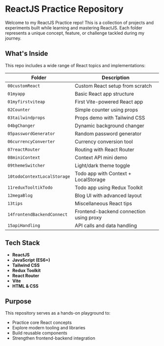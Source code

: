 # ReactJS Practice Repository

Welcome to my ReactJS Practice repo! This is a collection of projects and experiments built while learning and mastering ReactJS. Each folder represents a unique concept, feature, or challenge tackled during my journey.

## What's Inside

This repo includes a wide range of React topics and implementations:

| Folder | Description |
|--------|-------------|
| `00customReact` | Custom React setup from scratch |
| `01myapp` | Basic React app structure |
| `01myfirstviteap` | First Vite-powered React app |
| `02Counter` | Simple counter using props |
| `03tailwindprops` | Props demo with Tailwind CSS |
| `04bgChanger` | Dynamic background changer |
| `05passwordGenerator` | Random password generator |
| `06currencyConverter` | Currency conversion tool |
| `07reactRouter` | Routing with React Router |
| `08miniContext` | Context API mini demo |
| `09themeSwitcher` | Light/dark theme toggle |
| `10todoContextLocalStorage` | Todo app with Context + LocalStorage |
| `11reduxTooltikTodo` | Todo app using Redux Toolkit |
| `12megaBlog` | Blog UI with advanced layout |
| `13tips` | Miscellaneous React tips |
| `14frontendBackendConnect` | Frontend-backend connection using proxy |
| `15apiHandling` | API calls and data handling |

## Tech Stack

- **ReactJS**
- **JavaScript (ES6+)**
- **Tailwind CSS**
- **Redux Toolkit**
- **React Router**
- **Vite**
- **HTML & CSS**

## Purpose

This repository serves as a hands-on playground to:

- Practice core React concepts
- Explore modern tooling and libraries
- Build reusable components
- Strengthen frontend-backend integration
